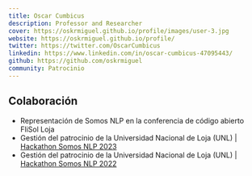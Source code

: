 ```yaml
---
title: Oscar Cumbicus
description: Professor and Researcher
cover: https://oskrmiguel.github.io/profile/images/user-3.jpg
website: https://oskrmiguel.github.io/profile/
twitter: https://twitter.com/OscarCumbicus
linkedin: https://www.linkedin.com/in/oscar-cumbicus-47095443/
github: https://github.com/oskrmiguel
community: Patrocinio
---
```


## Colaboración

- Representación de Somos NLP en la conferencia de código abierto FliSol Loja
- Gestión del patrocinio de la Universidad Nacional de Loja (UNL) | [Hackathon Somos NLP 2023](https://somosnlp.org/hackathon)
- Gestión del patrocinio de la Universidad Nacional de Loja (UNL) | [Hackathon Somos NLP 2022](https://somosnlp.org/blog/hackathon-2022)
